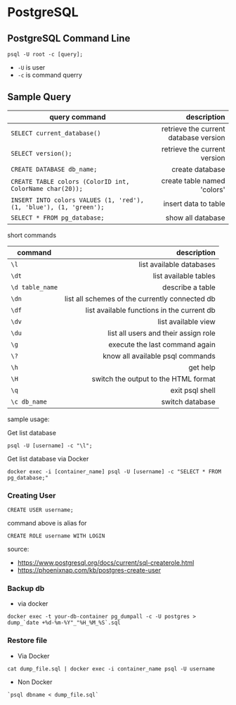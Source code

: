 # PostgreSQL

## PostgreSQL Command Line

```
psql -U root -c [query];
```
- `-U` is user 
- `-c` is command querry

## Sample Query

| query command | description |
|---------|------------:|
| `SELECT current_database()` | retrieve the current database version  |
| `SELECT version();` | retrieve the current version |
| `CREATE DATABASE db_name;` | create database |
| `CREATE TABLE colors (ColorID int, ColorName char(20));` | create table named 'colors' |
| `INSERT INTO colors VALUES (1, 'red'), (1, 'blue'), (1, 'green');` | insert data to table | 
| `SELECT * FROM pg_database;` | show all database |

short commands

| command | description |
|---------|------------:|
|`\l` | list available databases |
| `\dt` | list available tables |
| `\d table_name` | describe a table |
| `\dn` | list all schemes of the currently connected db |
| `\df` | list available functions in the current db |
| `\dv` | list available view |
| `\du` | list all users and their assign role |
| `\g` | execute the last command again |
| `\?` | know all available psql commands |
| `\h` | get help |
| `\H` | switch the output to the HTML format | 
| `\q` | exit psql shell | 
| `\c db_name` | switch database |

sample usage:

Get list database

```
psql -U [username] -c "\l";
```

Get list database via Docker

```
docker exec -i [container_name] psql -U [username] -c "SELECT * FROM pg_database;"
```

### Creating User

```
CREATE USER username;
```

command above is alias for

```
CREATE ROLE username WITH LOGIN
```
source:
- https://www.postgresql.org/docs/current/sql-createrole.html
- https://phoenixnap.com/kb/postgres-create-user

### Backup db

- via docker

```
docker exec -t your-db-container pg_dumpall -c -U postgres > dump_`date +%d-%m-%Y"_"%H_%M_%S`.sql
```

### Restore file

- Via Docker

```
cat dump_file.sql | docker exec -i container_name psql -U username

```

- Non Docker

```
`psql dbname < dump_file.sql`
```


